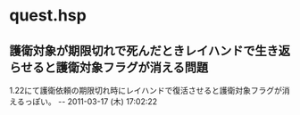 # quest.hsp


## 護衛対象が期限切れで死んだときレイハンドで生き返らせると護衛対象フラグが消える問題
1.22にて護衛依頼の期限切れ時にレイハンドで復活させると護衛対象フラグが消えるっぽい。 -- 2011-03-17 (木) 17:02:22

